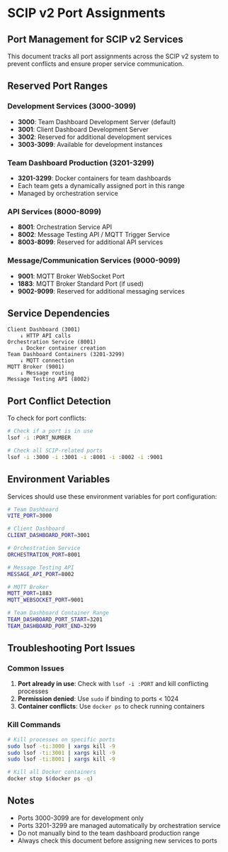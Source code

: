 # SCIP v2 Port Assignments

## Port Management for SCIP v2 Services

This document tracks all port assignments across the SCIP v2 system to prevent conflicts and ensure proper service communication.

## Reserved Port Ranges

### Development Services (3000-3099)
- **3000**: Team Dashboard Development Server (default)
- **3001**: Client Dashboard Development Server
- **3002**: Reserved for additional development services
- **3003-3099**: Available for development instances

### Team Dashboard Production (3201-3299)
- **3201-3299**: Docker containers for team dashboards
- Each team gets a dynamically assigned port in this range
- Managed by orchestration service

### API Services (8000-8099)
- **8001**: Orchestration Service API
- **8002**: Message Testing API / MQTT Trigger Service
- **8003-8099**: Reserved for additional API services

### Message/Communication Services (9000-9099)
- **9001**: MQTT Broker WebSocket Port
- **1883**: MQTT Broker Standard Port (if used)
- **9002-9099**: Reserved for additional messaging services

## Service Dependencies

```
Client Dashboard (3001)
    ↓ HTTP API calls
Orchestration Service (8001)
    ↓ Docker container creation
Team Dashboard Containers (3201-3299)
    ↓ MQTT connection
MQTT Broker (9001)
    ↓ Message routing
Message Testing API (8002)
```

## Port Conflict Detection

To check for port conflicts:

```bash
# Check if a port is in use
lsof -i :PORT_NUMBER

# Check all SCIP-related ports
lsof -i :3000 -i :3001 -i :8001 -i :8002 -i :9001
```

## Environment Variables

Services should use these environment variables for port configuration:

```bash
# Team Dashboard
VITE_PORT=3000

# Client Dashboard  
CLIENT_DASHBOARD_PORT=3001

# Orchestration Service
ORCHESTRATION_PORT=8001

# Message Testing API
MESSAGE_API_PORT=8002

# MQTT Broker
MQTT_PORT=1883
MQTT_WEBSOCKET_PORT=9001

# Team Dashboard Container Range
TEAM_DASHBOARD_PORT_START=3201
TEAM_DASHBOARD_PORT_END=3299
```

## Troubleshooting Port Issues

### Common Issues
1. **Port already in use**: Check with `lsof -i :PORT` and kill conflicting processes
2. **Permission denied**: Use `sudo` if binding to ports < 1024
3. **Container conflicts**: Use `docker ps` to check running containers

### Kill Commands
```bash
# Kill processes on specific ports
sudo lsof -ti:3000 | xargs kill -9
sudo lsof -ti:3001 | xargs kill -9
sudo lsof -ti:8001 | xargs kill -9

# Kill all Docker containers
docker stop $(docker ps -q)
```

## Notes
- Ports 3000-3099 are for development only
- Ports 3201-3299 are managed automatically by orchestration service
- Do not manually bind to the team dashboard production range
- Always check this document before assigning new services to ports